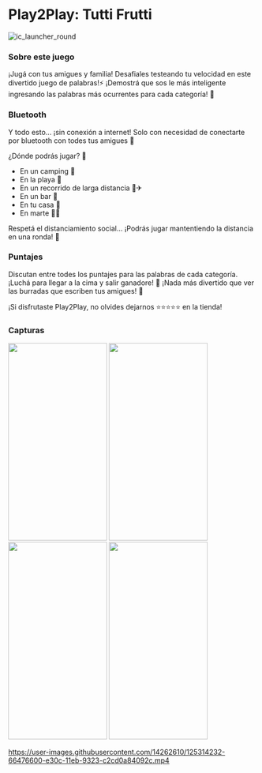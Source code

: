 # Play2Play: Tutti Frutti

![ic_launcher_round](https://user-images.githubusercontent.com/9021200/125312461-a9083e80-e30a-11eb-819a-b5f505b9438b.png)

### Sobre este juego

¡Jugá con tus amigues y familia! Desafiales testeando tu velocidad en este divertido juego de palabras!⚡
¡Demostrá que sos le más inteligente ingresando las palabras más ocurrentes para cada categoría! 🧠

### Bluetooth

Y todo esto... ¡sin conexión a internet! Solo con necesidad de conectarte por bluetooth con todes tus amigues 👭

¿Dónde podrás jugar? 🤔

  - En un camping 🎒
  - En la playa 🌊
  - En un recorrido de larga distancia 🚗✈
  - En un bar 🍻
  - En tu casa 🏡
  - En marte 👩‍🚀
  
 Respetá el distanciamiento social... ¡Podrás jugar mantentiendo la distancia en una ronda! 👑

### Puntajes

Discutan entre todes los puntajes para las palabras de cada categoría. ¡Luchá para llegar a la cima y salir ganadore! 🥇
¡Nada más divertido que ver las burradas que escriben tus amigues! 🥴



¡Si disfrutaste Play2Play, no olvides dejarnos ⭐⭐⭐⭐⭐ en la tienda!


### Capturas

<img src="https://user-images.githubusercontent.com/31253446/125311860-21223480-e30a-11eb-9d90-4ec0dd10effa.jpg" width="200" height="400" /> <img src="https://user-images.githubusercontent.com/31253446/125311887-27181580-e30a-11eb-8739-970a7a42ac99.jpg" width="200" height="400" /> <img src="https://user-images.githubusercontent.com/31253446/125311902-2b443300-e30a-11eb-9997-da988b837924.jpg" width="200" height="400" /> <img src="https://user-images.githubusercontent.com/31253446/125311913-2d0df680-e30a-11eb-94ce-733df2cc8975.jpg" width="200" height="400" />



https://user-images.githubusercontent.com/14262610/125314232-66476600-e30c-11eb-9323-c2cd0a84092c.mp4


